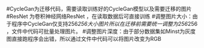 #CycleGan为迁移代码，需要读取训练好的CycleGan模型以及需要迁移的图片
#ResNet 为卷积神经网络ResNet ，在读取数据后可直接训练
#调整图片大小：由于程序中CycleGan仅支持256*256大小图片所以在迁移前需要统一调整为256*256 ，文件中代码可批量处理图片。
#调整图片深度：由于部分数据集如Minst为灰度图直接跑程序会出错，所以通过文件中代码可以将图片改变为RGB